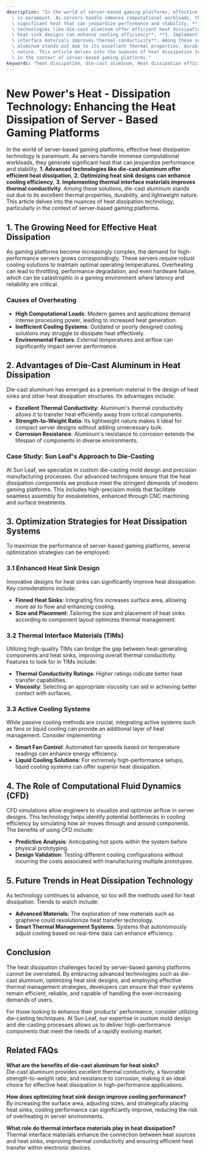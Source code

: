 ```yaml
---
description: "In the world of server-based gaming platforms, effective heat dissipation technology\
  \ is paramount. As servers handle immense computational workloads, they generate\
  \ significant heat that can jeopardize performance and stability. **1. Advanced\
  \ technologies like die-cast aluminum offer efficient heat dissipation**, **2. Optimizing\
  \ heat sink designs can enhance cooling efficiency**, **3. Implementing thermal\
  \ interface materials improves thermal conductivity**. Among these solutions, die-cast\
  \ aluminum stands out due to its excellent thermal properties, durability, and lightweight\
  \ nature. This article delves into the nuances of heat dissipation technology, particularly\
  \ in the context of server-based gaming platforms."
keywords: "heat dissipation, die-cast aluminum, Heat dissipation efficiency, Die casting process"
---
```

# New Power's Heat - Dissipation Technology: Enhancing the Heat Dissipation of Server - Based Gaming Platforms

In the world of server-based gaming platforms, effective heat dissipation technology is paramount. As servers handle immense computational workloads, they generate significant heat that can jeopardize performance and stability. **1. Advanced technologies like die-cast aluminum offer efficient heat dissipation**, **2. Optimizing heat sink designs can enhance cooling efficiency**, **3. Implementing thermal interface materials improves thermal conductivity**. Among these solutions, die-cast aluminum stands out due to its excellent thermal properties, durability, and lightweight nature. This article delves into the nuances of heat dissipation technology, particularly in the context of server-based gaming platforms.

## 1. The Growing Need for Effective Heat Dissipation

As gaming platforms become increasingly complex, the demand for high-performance servers grows correspondingly. These servers require robust cooling solutions to maintain optimal operating temperatures. Overheating can lead to throttling, performance degradation, and even hardware failure, which can be catastrophic in a gaming environment where latency and reliability are critical.

### Causes of Overheating

- **High Computational Loads**: Modern games and applications demand intense processing power, leading to increased heat generation.
- **Inefficient Cooling Systems**: Outdated or poorly designed cooling solutions may struggle to dissipate heat effectively.
- **Environmental Factors**: External temperatures and airflow can significantly impact server performance.

## 2. Advantages of Die-Cast Aluminum in Heat Dissipation

Die-cast aluminum has emerged as a premium material in the design of heat sinks and other heat dissipation structures. Its advantages include:

- **Excellent Thermal Conductivity**: Aluminum's thermal conductivity allows it to transfer heat efficiently away from critical components.
- **Strength-to-Weight Ratio**: Its lightweight nature makes it ideal for compact server designs without adding unnecessary bulk.
- **Corrosion Resistance**: Aluminum's resistance to corrosion extends the lifespan of components in diverse environments.

### Case Study: Sun Leaf's Approach to Die-Casting

At Sun Leaf, we specialize in custom die-casting mold design and precision manufacturing processes. Our advanced techniques ensure that the heat dissipation components we produce meet the stringent demands of modern gaming platforms. This includes high-precision molds that facilitate seamless assembly for exoskeletons, enhanced through CNC machining and surface treatments.

## 3. Optimization Strategies for Heat Dissipation Systems

To maximize the performance of server-based gaming platforms, several optimization strategies can be employed:

### 3.1 Enhanced Heat Sink Design

Innovative designs for heat sinks can significantly improve heat dissipation. Key considerations include:

- **Finned Heat Sinks**: Integrating fins increases surface area, allowing more air to flow and enhancing cooling.
- **Size and Placement**: Tailoring the size and placement of heat sinks according to component layout optimizes thermal management.

### 3.2 Thermal Interface Materials (TIMs)

Utilizing high-quality TIMs can bridge the gap between heat-generating components and heat sinks, improving overall thermal conductivity. Features to look for in TIMs include:

- **Thermal Conductivity Ratings**: Higher ratings indicate better heat transfer capabilities.
- **Viscosity**: Selecting an appropriate viscosity can aid in achieving better contact with surfaces.

### 3.3 Active Cooling Systems

While passive cooling methods are crucial, integrating active systems such as fans or liquid cooling can provide an additional layer of heat management. Consider implementing:

- **Smart Fan Control**: Automated fan speeds based on temperature readings can enhance energy efficiency.
- **Liquid Cooling Solutions**: For extremely high-performance setups, liquid cooling systems can offer superior heat dissipation.

## 4. The Role of Computational Fluid Dynamics (CFD)

CFD simulations allow engineers to visualize and optimize airflow in server designs. This technology helps identify potential bottlenecks in cooling efficiency by simulating how air moves through and around components. The benefits of using CFD include:

- **Predictive Analysis**: Anticipating hot spots within the system before physical prototyping.
- **Design Validation**: Testing different cooling configurations without incurring the costs associated with manufacturing multiple prototypes.

## 5. Future Trends in Heat Dissipation Technology

As technology continues to advance, so too will the methods used for heat dissipation. Trends to watch include:

- **Advanced Materials**: The exploration of new materials such as graphene could revolutionize heat transfer technology.
- **Smart Thermal Management Systems**: Systems that autonomously adjust cooling based on real-time data can enhance efficiency.

## Conclusion

The heat dissipation challenges faced by server-based gaming platforms cannot be overstated. By embracing advanced technologies such as die-cast aluminum, optimizing heat sink designs, and employing effective thermal management strategies, developers can ensure that their systems remain efficient, reliable, and capable of handling the ever-increasing demands of users. 

For those looking to enhance their products' performance, consider utilizing die-casting techniques. At Sun Leaf, our expertise in custom mold design and die-casting processes allows us to deliver high-performance components that meet the needs of a rapidly evolving market.

## Related FAQs

**What are the benefits of die-cast aluminum for heat sinks?**  
Die-cast aluminum provides excellent thermal conductivity, a favorable strength-to-weight ratio, and resistance to corrosion, making it an ideal choice for effective heat dissipation in high-performance applications.

**How does optimizing heat sink design improve cooling performance?**  
By increasing the surface area, adjusting sizes, and strategically placing heat sinks, cooling performance can significantly improve, reducing the risk of overheating in server environments.

**What role do thermal interface materials play in heat dissipation?**  
Thermal interface materials enhance the connection between heat sources and heat sinks, improving thermal conductivity and ensuring efficient heat transfer within electronic devices.
